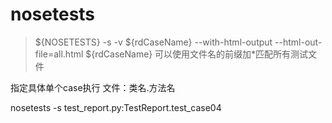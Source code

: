 # nosetests

> ${NOSETESTS}  -s -v   ${rdCaseName}   --with-html-output --html-out-file=all.html
> ${rdCaseName}  可以使用文件名的前缀加*匹配所有测试文件

指定具体单个case执行 文件：类名.方法名

nosetests -s test_report.py:TestReport.test_case04
